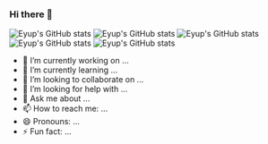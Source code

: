 ### Hi there 👋
![Eyup's GitHub stats](https://github-readme-stats.vercel.app/api?username=eyupkarakaya&show_icons=true&theme=dark)
![Eyup's GitHub stats](https://github-readme-stats.vercel.app/api?username=eyupkarakaya&show_icons=true&theme=merko)
![Eyup's GitHub stats](https://github-readme-stats.vercel.app/api?username=eyupkarakaya&show_icons=true&theme=gruvbox)
![Eyup's GitHub stats](https://github-readme-stats.vercel.app/api?username=eyupkarakaya&show_icons=true&theme=synthwave)
![Eyup's GitHub stats](https://github-readme-stats.vercel.app/api?username=eyupkarakaya&hide=contribs,prs)
- 🔭 I’m currently working on ...
- 🌱 I’m currently learning ...
- 👯 I’m looking to collaborate on ...
- 🤔 I’m looking for help with ...
- 💬 Ask me about ...
- 📫 How to reach me: ...
- 😄 Pronouns: ...
- ⚡ Fun fact: ...
